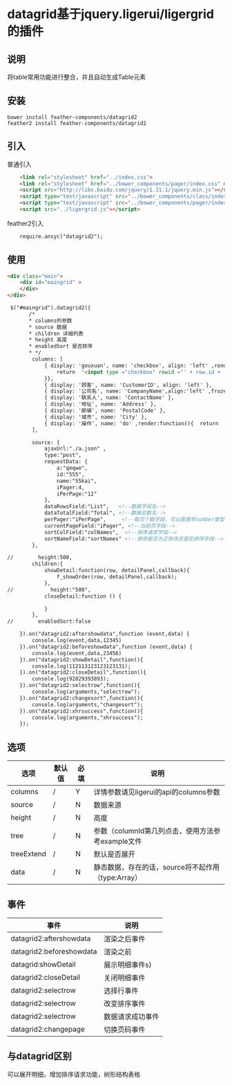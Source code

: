 # datagrid基于jquery.ligerui/ligergrid的插件

## 说明
将table常用功能进行整合，并且自动生成Table元素

## 安装
    bower install feather-components/datagrid2 
    feather2 install feather-components/datagrid2
    
## 引入
普通引入

```html
    <link rel="stylesheet" href="../index.css">
    <link rel="stylesheet" href="../bower_components/pager/index.css" media="screen" title="no title" charset="utf-8">
    <script src="http://libs.baidu.com/jquery/1.11.1/jquery.min.js"></script>
    <script type="text/javascript" src="../bower_components/class/index.js"></script>
    <script type="text/javascript" src="../bower_components/pager/index.js"></script>
    <script src="../ligergrid.js"></script>
```

feather2引入
```html
    require.ansyc("datagrid2");
```


## 使用
```html
<div class="main">
    <div id="maingrid" >
    </div>
</div>

 $("#maingrid").datagrid2({
       /*
       * columns列参数
       * source 数据
       * children 详细列表
       * height 高度
       * enabledSort 是否排序
       * */
        columns: [
            { display: 'gouxuan', name: 'checkbox', align: 'left' ,render:function(row){
                return  '<input type ="checkbox" rowid ="' + row.id + '">';
            }},
            { display: '顾客', name: 'CustomerID', align: 'left' },
            { display: '公司名', name: 'CompanyName',align:'left' ,frozen:false},
            { display: '联系人', name: 'ContactName' },
            { display: '地址', name: 'Address' },
            { display: '邮编', name: 'PostalCode' },
            { display: '城市', name: 'City' },
            { display: '操作', name: 'do' ,render:function(){  return  "<input type='text'/>"}}
        ],

        source: {
            ajaxUrl:"./a.json" ,
            type:"post",
            requestData: {
                a:"qeqwe",
                id:"555",
                name:"55kai",
                iPager:4,
                iPerPage:"12"
            },
            dataRowsField:"List",   <!--数据字段名-->
            dataTotalField:"Total", <!--数据总数名-->
            perPager:"iPerPage",     <!--每页个数字段，可以直接写number类型的如：10-->
            currentPageField:"iPager", <!--当前页字段-->
            sortColField:"colNames",  <!--排序请求字段-->
            sortNameField:"sortNames" <!--排序是否为正排序还是反排序字段-->
        },

//        height:500,
        children:{
            showDetail:function(row, detailPanel,callback){
                f_showOrder(row, detailPanel,callback);
            },
//            height:"500",
            closeDetail:function () {

            }
        },
//        enabledSort:false

    }).on("datagrid2:aftershowdata",function (event,data) {
        console.log(event,data,12345)
    }).on("datagrid2:beforeshowdata",function (event,data) {
        console.log(event,data,23456)
    }).on("datagrid2:showDetail",function(){
        console.log(112113123123123131);
    }).on("datagrid2:closeDetail",function(){
        console.log(92829393893);
    }).on("datagrid2:selectrow",function(){
        console.log(arguments,"selectrow");
    }).on("datagrid2:changesort",function(){
        console.log(arguments,"changesort");
    }).on("datagrid2:xhrsuccess",function(){
        console.log(arguments,"xhrsuccess");
    });

```

## 选项

| 选项 | 默认值 | 必填 | 说明 |
|----------|----------|----------|----------|
| columns | / | Y | 详情参数请见ligerui的api的columns参数|
| source | / | N | 数据来源|
| height | /| N | 高度|
| tree | /| N | 参数（columnId第几列点击，使用方法参考example文件|
| treeExtend | /| N | 默认是否展开 |
| data | /| N |静态数据，存在的话，source将不起作用（type:Array） |


## 事件

| 事件 | 说明 |
|----------|----------|
| datagrid2:aftershowdata | 渲染之后事件 |
|datagrid2:beforeshowdata| 渲染之前 |
 datagrid:showDetail | 展示明细事件s)|
 datagrid2:closeDetail |关闭明细事件 |
 datagrid2:selectrow |选择行事件 |
 datagrid2:selectrow |改变排序事件 |
 datagrid2:selectrow |数据请求成功事件 |
 datagrid2:changepage |切换页码事件 |

## 与datagrid区别

可以展开明细，增加排序请求功能，树形结构表格




